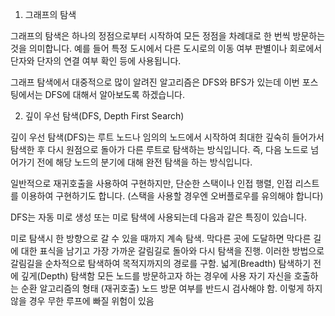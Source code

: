1. 그래프의 탐색



그래프의 탐색은 하나의 정점으로부터 시작하여 모든 정점을 차례대로 한 번씩 방문하는 것을 의미합니다. 예를 들어 특정 도시에서 다른 도시로의 이동 여부 판별이나 회로에서 단자와 단자의 연결 여부 확인 등에 사용됩니다.



그래프 탐색에서 대중적으로 많이 알려진 알고리즘은 DFS와 BFS가 있는데 이번 포스팅에서는 DFS에 대해서 알아보도록 하겠습니다.



2. 깊이 우선 탐색(DFS, Depth First Search)



깊이 우선 탐색(DFS)는 루트 노드나 임의의 노드에서 시작하여 최대한 깊숙히 들어가서 탐색한 후 다시 원점으로 돌아가 다른 루트로 탐색하는 방식입니다. 즉, 다음 노드로 넘어가기 전에 해당 노드의 분기에 대해 완전 탐색을 하는 방식입니다.

일반적으로 재귀호출을 사용하여 구현하지만, 단순한 스택이나 인접 행렬, 인접 리스트를 이용하여 구현하기도 합니다. (스택을 사용할 경우엔 오버플로우를 유의해야 합니다)

DFS는 자동 미로 생성 또는 미로 탐색에 사용되는데 다음과 같은 특징이 있습니다.

미로 탐색시 한 방향으로 갈 수 있을 때까지 계속 탐색.
막다른 곳에 도달하면 막다른 길에 대한 표식을 남기고 가장 가까운 갈림길로 돌아와 다시 탐색을 진행.
이러한 방법으로 갈림길을 순차적으로 탐색하여 목적지까지의 경로를 구함.
넓게(Breadth) 탐색하기 전에 깊게(Depth) 탐색함
모든 노드를 방문하고자 하는 경우에 사용
자기 자신을 호출하는 순환 알고리즘의 형태 (재귀호출)
노드 방문 여부를 반드시 검사해야 함.
이렇게 하지 않을 경우 무한 루프에 빠질 위험이 있음
